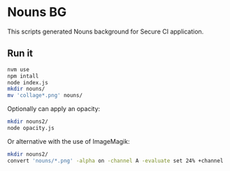 # Nouns BG

This scripts generated Nouns background for Secure CI application.

## Run it

```sh
nvm use
npm intall
node index.js
mkdir nouns/
mv 'collage*.png' nouns/
```

Optionally can apply an opacity:

```sh
mkdir nouns2/
node opacity.js
```

Or alternative with the use of ImageMagik:

```sh
mkdir nouns2/
convert 'nouns/*.png' -alpha on -channel A -evaluate set 24% +channel 'nouns2/collage%d.png'
```
